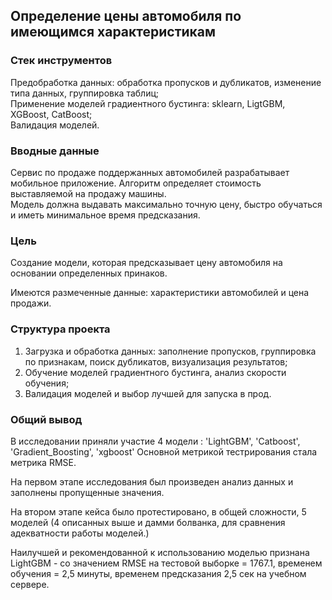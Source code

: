 ## Определение цены автомобиля по имеющимся характеристикам

### Стек инструментов

Предобработка данных: обработка пропусков и дубликатов, изменение типа данных, группировка таблиц;  
Применение моделей градиентного бустинга: sklearn, LigtGBM, XGBoost, CatBoost;  
Валидация моделей.

### Вводные данные

Сервис по продаже поддержанных автомобилей разрабатывает мобильное приложение. Алгоритм определяет стоимость выставляемой на продажу машины.  
Модель должна выдавать максимально точную цену, быстро обучаться и иметь минимальное время предсказания.  

### Цель 

Создание модели, которая предсказывает цену автомобиля на основании определенных принаков.

Имеются размеченные данные: характеристики автомобилей и цена продажи.

### Структура проекта 

1. Загрузка и обработка данных: заполнение пропусков, группировка по признакам, поиск дубликатов, визуализация результатов;
2. Обучение моделей градиентного бустинга, анализ скорости обучения;
3. Валидация моделей и выбор лучшей для запуска в прод.  

### Общий вывод  

В исследовании приняли участие 4 модели : 'LightGBM', 'Catboost', 'Gradient_Boosting', 'xgboost'
Основной метрикой тестрирования стала метрика RMSE.

На первом этапе исследования был произведен анализ данных и заполнены пропущенные значения.

На втором этапе кейса было протестировано, в общей сложности, 5 моделей (4 описанных выше и дамми болванка, для сравнения адекватности работы моделей.)

Наилучшей и рекомендованной к использованию моделью признана LightGBM - со значением RMSE на тестовой выборке = 1767.1,  временем обучения = 2,5 минуты, временем предсказания 2,5 сек на учебном сервере.

